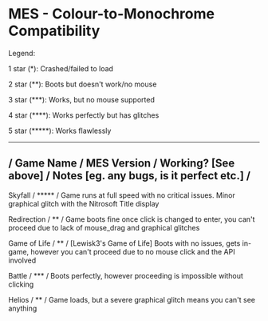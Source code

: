 # MES - Colour-to-Monochrome Compatibility

Legend:

1 star (*): Crashed/failed to load

2 star (**): Boots but doesn't work/no mouse

3 star (***): Works, but no mouse supported

4 star (****): Works perfectly but has glitches

5 star (*****): Works flawlessly

-------------------------------------------------------------------------------------------------
/  Game Name   / MES Version / Working? [See above]  / Notes [eg. any bugs, is it perfect etc.] /
-------------------------------------------------------------------------------------------------

Skyfall      / ***** / Game runs at full speed with no critical issues. Minor graphical glitch with the Nitrosoft Title display

Redirection  / ** / Game boots fine once click is changed to enter, you can't proceed due to lack of mouse_drag and graphical glitches

Game of Life / ** / [Lewisk3's Game of Life] Boots with no issues, gets in-game, however you can't proceed due to no mouse click and the API involved

Battle       / *** / Boots perfectly, however proceeding is impossible without clicking

Helios       / ** / Game loads, but a severe graphical glitch means you can't see anything
